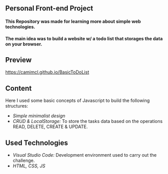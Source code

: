 ## Personal Front-end Project
#### This Repository was made for learning more about simple web technologies. 
#### The main idea was to build a website w/ a todo list that storages the data on your browser.


##
## Preview
https://camimcl.github.io/BasicToDoList

## Content 
Here I used some basic concepts of Javascript to build the following structures:

- *Simple minimalist design*
- *CRUD & LocalStorage:* To store the tasks data based on the operations READ, DELETE, CREATE & UPDATE.
  
## Used Technologies
- *Visual Studio Code:* Development environment used to carry out the challenge.
- *HTML, CSS, JS*
